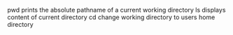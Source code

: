 pwd  prints the absolute pathname of a current working directory
ls   displays content of current directory
cd   change working directory to users home directory
